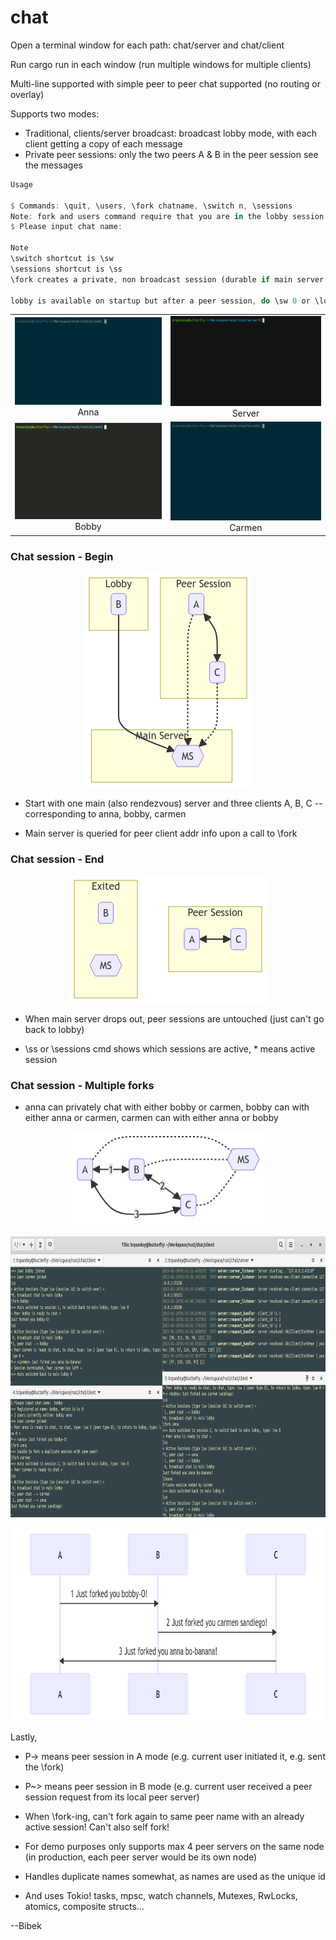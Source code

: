 # chat

Open a terminal window for each path: chat/server and chat/client

Run cargo run in each window (run multiple windows for multiple clients)

Multi-line supported with simple peer to peer chat supported (no routing or overlay)

Supports two modes:

* Traditional, clients/server broadcast: broadcast lobby mode, with each client getting a copy of each message
* Private peer sessions: only the two peers A & B in the peer session see the messages

```rust
Usage

$ Commands: \quit, \users, \fork chatname, \switch n, \sessions
Note: fork and users command require that you are in the lobby session e.g. \lobby
$ Please input chat name:

Note
\switch shortcut is \sw
\sessions shortcut is \ss
\fork creates a private, non broadcast session (durable if main server drops)

lobby is available on startup but after a peer session, do \sw 0 or \lob or \lobby
```

<table cellspacing="0" cellpadding="0" border="0">
    <tr>
        <td style="text-align: center;">
            <img src="images/anna.gif" alt="" />
            <br /> Anna
        </td>
        <td style="text-align: center;">
            <img src="images/main_server.gif" alt="" />
            <br /> Server
        </td>
    </tr>
    <tr>
        <td style="text-align: center;">
            <img src="images/bobby.gif" alt="" />
            <br /> Bobby
        </td>
        <td style="text-align: center;">
            <img src="images/carmen.gif" alt="" />
            <br /> Carmen
        </td>
    </tr>
</table>

### Chat session - Begin

<p align="center">
  <img src='images/diagram-chat1.png' width='268' height='343'/>
</p>

* Start with one main (also rendezvous) server and three clients A, B, C -- corresponding to anna, bobby, carmen

* Main server is queried for peer client addr info upon a call to \fork

<!---
<p float="left">
  <img src='images/chat1.png' width='845' height='450'/>
</p>
 -->

### Chat session - End

<p align="center">
  <img src='images/diagram-chat2.png' width='316' height='204'/>
</p>


* When main server drops out, peer sessions are untouched (just can't go back to lobby)

* \ss or \sessions cmd shows which sessions are active, * means active session

<!---
<p float="left">
  <img src='images/chat2.png' width='845' height='450'/>
</p>
-->


### Chat session - Multiple forks

* anna can privately chat with either bobby or carmen, bobby can with either anna or carmen, carmen can with either anna or bobby

<p align="center">
  <img src='images/diagram-chat3.png' width='307' height='150'/>
</p>

<p float="left">
  <img src='images/chat3.png' width='845' height='450'/>
</p>

<p align="center">
  <img src='images/diagram-chat4.png' width='795' height='309'/>
</p>

Lastly,

* P-> means peer session in A mode (e.g. current user initiated it, e.g. sent the \fork)

* P~> means peer session in B mode (e.g. current user received a peer session request from its local peer server)

* When \fork-ing, can't fork again to same peer name with an already active session! Can't also self fork!

* For demo purposes only supports max 4 peer servers on the same node (in production, each peer server would be its own node)

* Handles duplicate names somewhat, as names are used as the unique id

* And uses Tokio! tasks, mpsc, watch channels, Mutexes, RwLocks, atomics, composite structs...

--Bibek
